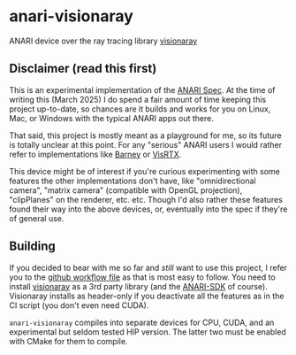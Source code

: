 anari-visionaray
================

ANARI device over the ray tracing library [visionaray](https://github.com/szellmann/visionaray)

Disclaimer (read this first)
----------------------------

This is an experimental implementation of the [ANARI
Spec](https://registry.khronos.org/ANARI/specs/1.0/ANARI-1.0.html). At the time
of writing this (March 2025) I do spend a fair amount of time keeping this
project up-to-date, so chances are it builds and works for you on Linux, Mac,
or Windows with the typical ANARI apps out there.

That said, this project is mostly meant as a playground for me, so its future
is totally unclear at this point. For any "serious" ANARI users I would rather
refer to implementations like [Barney](https://github.com/ingowald/barney) or
[VisRTX](https://github.com/NVIDIA/VisRTX).

This device might be of interest if you're curious experimenting with some
features the other implementations don't have, like "omnidirectional camera",
"matrix camera" (compatible with OpenGL projection), "clipPlanes" on the
renderer, etc. etc. Though I'd also rather these features found their way into
the above devices, or, eventually into the spec if they're of general use.

Building
--------

If you decided to bear with me so far and _still_ want to use this project, I
refer you to the [github workflow
file](/.github/workflows/anari-visionaray-ci.yml) as that is most easy to
follow. You need to install
[visionaray](https://github.com/szellmann/visionaray) as a 3rd party library
(and the [ANARI-SDK](https://github.com/KhronosGroup/ANARI-SDK) of course).
Visionaray installs as header-only if you deactivate all the features as in the
CI script (you don't even need CUDA).

`anari-visionaray` compiles into separate devices for CPU, CUDA, and an
experimental but seldom tested HIP version. The latter two must be enabled with
CMake for them to compile.

